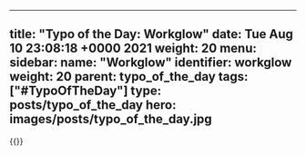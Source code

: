 
---
title: "Typo of the Day: Workglow"
date: Tue Aug 10 23:08:18 +0000 2021
weight: 20
menu:
  sidebar:
    name: "Workglow"
    identifier: workglow
    weight: 20
    parent: typo_of_the_day
tags: ["#TypoOfTheDay"]
type: posts/typo_of_the_day
hero: images/posts/typo_of_the_day.jpg
---


{{<tweet user="mariatta" id="1425232570053271556">}}

